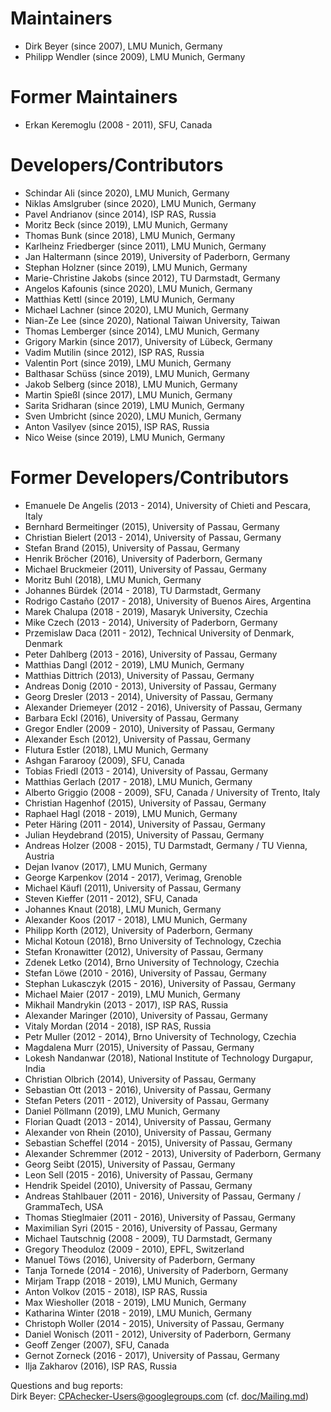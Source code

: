 <!--
This file is part of CPAchecker,
a tool for configurable software verification:
https://cpachecker.sosy-lab.org

SPDX-FileCopyrightText: 2007-2020 Dirk Beyer <https://www.sosy-lab.org>

SPDX-License-Identifier: Apache-2.0
-->

# Maintainers
- Dirk Beyer (since 2007), LMU Munich, Germany
- Philipp Wendler (since 2009), LMU Munich, Germany

# Former Maintainers
- Erkan Keremoglu (2008 - 2011), SFU, Canada

# Developers/Contributors
- Schindar Ali (since 2020), LMU Munich, Germany
- Niklas Amslgruber (since 2020), LMU Munich, Germany
- Pavel Andrianov (since 2014), ISP RAS, Russia
- Moritz Beck (since 2019), LMU Munich, Germany
- Thomas Bunk (since 2018), LMU Munich, Germany
- Karlheinz Friedberger (since 2011), LMU Munich, Germany
- Jan Haltermann (since 2019), University of Paderborn, Germany
- Stephan Holzner (since 2019), LMU Munich, Germany
- Marie-Christine Jakobs (since 2012), TU Darmstadt, Germany
- Angelos Kafounis (since 2020), LMU Munich, Germany
- Matthias Kettl (since 2019), LMU Munich, Germany
- Michael Lachner (since 2020), LMU Munich, Germany
- Nian-Ze Lee (since 2020), National Taiwan University, Taiwan
- Thomas Lemberger (since 2014), LMU Munich, Germany
- Grigory Markin (since 2017), University of Lübeck, Germany
- Vadim Mutilin (since 2012), ISP RAS, Russia
- Valentin Port (since 2019), LMU Munich, Germany
- Balthasar Schüss (since 2019), LMU Munich, Germany
- Jakob Selberg (since 2018), LMU Munich, Germany
- Martin Spießl (since 2017), LMU Munich, Germany
- Sarita Sridharan (since 2019), LMU Munich, Germany
- Sven Umbricht (since 2020), LMU Munich, Germany
- Anton Vasilyev (since 2015), ISP RAS, Russia
- Nico Weise (since 2019), LMU Munich, Germany

# Former Developers/Contributors
- Emanuele De Angelis (2013 - 2014), University of Chieti and Pescara, Italy
- Bernhard Bermeitinger (2015), University of Passau, Germany
- Christian Bielert (2013 - 2014), University of Passau, Germany
- Stefan Brand (2015), University of Passau, Germany
- Henrik Bröcher (2016), University of Paderborn, Germany
- Michael Bruckmeier (2011), University of Passau, Germany
- Moritz Buhl (2018), LMU Munich, Germany
- Johannes Bürdek (2014 - 2018), TU Darmstadt, Germany
- Rodrigo Castaño (2017 - 2018), University of Buenos Aires, Argentina
- Marek Chalupa (2018 - 2019), Masaryk University, Czechia
- Mike Czech (2013 - 2014), University of Paderborn, Germany
- Przemislaw Daca (2011 - 2012), Technical University of Denmark, Denmark
- Peter Dahlberg (2013 - 2016), University of Passau, Germany
- Matthias Dangl (2012 - 2019), LMU Munich, Germany
- Matthias Dittrich (2013), University of Passau, Germany
- Andreas Donig (2010 - 2013), University of Passau, Germany
- Georg Dresler (2013 - 2014), University of Passau, Germany
- Alexander Driemeyer (2012 - 2016), University of Passau, Germany
- Barbara Eckl (2016), University of Passau, Germany
- Gregor Endler (2009 - 2010), University of Passau, Germany
- Alexander Esch (2012), University of Passau, Germany
- Flutura Estler (2018), LMU Munich, Germany
- Ashgan Fararooy (2009), SFU, Canada
- Tobias Friedl (2013 - 2014), University of Passau, Germany
- Matthias Gerlach (2017 - 2018), LMU Munich, Germany
- Alberto Griggio (2008 - 2009), SFU, Canada / University of Trento, Italy
- Christian Hagenhof (2015), University of Passau, Germany
- Raphael Hagl (2018 - 2019), LMU Munich, Germany
- Peter Häring (2011 - 2014), University of Passau, Germany
- Julian Heydebrand (2015), University of Passau, Germany
- Andreas Holzer (2008 - 2015), TU Darmstadt, Germany / TU Vienna, Austria
- Dejan Ivanov (2017), LMU Munich, Germany
- George Karpenkov (2014 - 2017), Verimag, Grenoble
- Michael Käufl (2011), University of Passau, Germany
- Steven Kieffer (2011 - 2012), SFU, Canada
- Johannes Knaut (2018), LMU Munich, Germany
- Alexander Koos (2017 - 2018), LMU Munich, Germany
- Philipp Korth (2012), University of Paderborn, Germany
- Michal Kotoun (2018), Brno University of Technology, Czechia
- Stefan Kronawitter (2012), University of Passau, Germany
- Zdenek Letko (2014), Brno University of Technology, Czechia
- Stefan Löwe (2010 - 2016), University of Passau, Germany
- Stephan Lukasczyk (2015 - 2016), University of Passau, Germany
- Michael Maier (2017 - 2019), LMU Munich, Germany
- Mikhail Mandrykin (2013 - 2017), ISP RAS, Russia
- Alexander Maringer (2010), University of Passau, Germany
- Vitaly Mordan (2014 - 2018), ISP RAS, Russia
- Petr Muller (2012 - 2014), Brno University of Technology, Czechia
- Magdalena Murr (2015), University of Passau, Germany
- Lokesh Nandanwar (2018), National Institute of Technology Durgapur, India
- Christian Olbrich (2014), University of Passau, Germany
- Sebastian Ott (2013 - 2016), University of Passau, Germany
- Stefan Peters (2011 - 2012), University of Passau, Germany
- Daniel Pöllmann (2019), LMU Munich, Germany
- Florian Quadt (2013 - 2014), University of Passau, Germany
- Alexander von Rhein (2010), University of Passau, Germany
- Sebastian Scheffel (2014 - 2015), University of Passau, Germany
- Alexander Schremmer (2012 - 2013), University of Paderborn, Germany
- Georg Seibt (2015), University of Passau, Germany
- Leon Sell (2015 - 2016), University of Passau, Germany
- Hendrik Speidel (2010), University of Passau, Germany
- Andreas Stahlbauer (2011 - 2016), University of Passau, Germany / GrammaTech, USA
- Thomas Stieglmaier (2011 - 2016), University of Passau, Germany
- Maximilian Syri (2015 - 2016), University of Passau, Germany
- Michael Tautschnig (2008 - 2009), TU Darmstadt, Germany
- Gregory Theoduloz (2009 - 2010), EPFL, Switzerland
- Manuel Töws (2016), University of Paderborn, Germany
- Tanja Tornede (2014 - 2016), University of Paderborn, Germany
- Mirjam Trapp (2018 - 2019), LMU Munich, Germany
- Anton Volkov (2015 - 2018), ISP RAS, Russia
- Max Wiesholler (2018 - 2019), LMU Munich, Germany
- Katharina Winter (2018 - 2019), LMU Munich, Germany
- Christoph Woller (2014 - 2015), University of Passau, Germany
- Daniel Wonisch (2011 - 2012), University of Paderborn, Germany
- Geoff Zenger (2007), SFU, Canada
- Gernot Zorneck (2016 - 2017), University of Passau, Germany
- Ilja Zakharov (2016), ISP RAS, Russia

Questions and bug reports:  
  Dirk Beyer: CPAchecker-Users@googlegroups.com (cf. [doc/Mailing.md](doc/Mailing.md))

